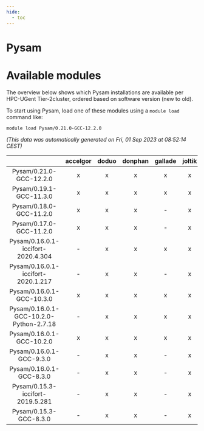 ```yaml
---
hide:
  - toc
---
```


Pysam
=====

# Available modules


The overview below shows which Pysam installations are available per HPC-UGent Tier-2cluster, ordered based on software version (new to old).

To start using Pysam, load one of these modules using a `module load` command like:

```shell
module load Pysam/0.21.0-GCC-12.2.0
```

*(This data was automatically generated on Fri, 01 Sep 2023 at 08:52:14 CEST)*  

| |accelgor|doduo|donphan|gallade|joltik|skitty|swalot|victini|
| :---: | :---: | :---: | :---: | :---: | :---: | :---: | :---: | :---: |
|Pysam/0.21.0-GCC-12.2.0|x|x|x|x|x|x|x|x|
|Pysam/0.19.1-GCC-11.3.0|x|x|x|x|x|x|x|x|
|Pysam/0.18.0-GCC-11.2.0|x|x|x|-|x|x|x|x|
|Pysam/0.17.0-GCC-11.2.0|x|x|x|-|x|x|x|x|
|Pysam/0.16.0.1-iccifort-2020.4.304|-|x|x|x|x|x|x|x|
|Pysam/0.16.0.1-iccifort-2020.1.217|-|x|x|-|x|x|x|x|
|Pysam/0.16.0.1-GCC-10.3.0|x|x|x|x|x|x|x|x|
|Pysam/0.16.0.1-GCC-10.2.0-Python-2.7.18|-|x|x|x|x|x|x|x|
|Pysam/0.16.0.1-GCC-10.2.0|x|x|x|x|x|x|x|x|
|Pysam/0.16.0.1-GCC-9.3.0|-|x|x|-|x|x|x|x|
|Pysam/0.16.0.1-GCC-8.3.0|-|x|x|-|x|x|x|x|
|Pysam/0.15.3-iccifort-2019.5.281|-|x|x|-|x|x|x|x|
|Pysam/0.15.3-GCC-8.3.0|-|x|x|-|x|x|x|x|
